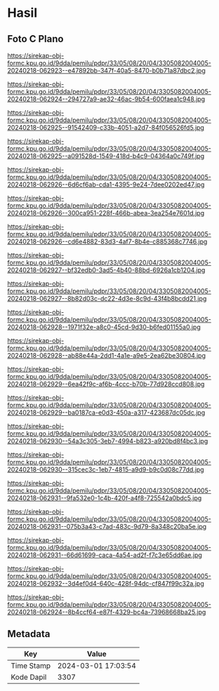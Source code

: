 # Hasil

## Foto C Plano

https://sirekap-obj-formc.kpu.go.id/9dda/pemilu/pdpr/33/05/08/20/04/3305082004005-20240218-062923--e47892bb-347f-40a5-8470-b0b71a87dbc2.jpg

https://sirekap-obj-formc.kpu.go.id/9dda/pemilu/pdpr/33/05/08/20/04/3305082004005-20240218-062924--294727a9-ae32-46ac-9b54-600faea1c948.jpg

https://sirekap-obj-formc.kpu.go.id/9dda/pemilu/pdpr/33/05/08/20/04/3305082004005-20240218-062925--91542409-c33b-4051-a2d7-84f056526fd5.jpg

https://sirekap-obj-formc.kpu.go.id/9dda/pemilu/pdpr/33/05/08/20/04/3305082004005-20240218-062925--a091528d-1549-418d-b4c9-04364a0c749f.jpg

https://sirekap-obj-formc.kpu.go.id/9dda/pemilu/pdpr/33/05/08/20/04/3305082004005-20240218-062926--6d6cf6ab-cda1-4395-9e24-7dee0202ed47.jpg

https://sirekap-obj-formc.kpu.go.id/9dda/pemilu/pdpr/33/05/08/20/04/3305082004005-20240218-062926--300ca951-228f-466b-abea-3ea254e7601d.jpg

https://sirekap-obj-formc.kpu.go.id/9dda/pemilu/pdpr/33/05/08/20/04/3305082004005-20240218-062926--cd6e4882-83d3-4af7-8b4e-c885368c7746.jpg

https://sirekap-obj-formc.kpu.go.id/9dda/pemilu/pdpr/33/05/08/20/04/3305082004005-20240218-062927--bf32edb0-3ad5-4b40-88bd-6926a1cb1204.jpg

https://sirekap-obj-formc.kpu.go.id/9dda/pemilu/pdpr/33/05/08/20/04/3305082004005-20240218-062927--8b82d03c-dc22-4d3e-8c9d-43f4b8bcdd21.jpg

https://sirekap-obj-formc.kpu.go.id/9dda/pemilu/pdpr/33/05/08/20/04/3305082004005-20240218-062928--1971f32e-a8c0-45cd-9d30-b6fed01155a0.jpg

https://sirekap-obj-formc.kpu.go.id/9dda/pemilu/pdpr/33/05/08/20/04/3305082004005-20240218-062928--ab88e44a-2dd1-4a1e-a9e5-2ea62be30804.jpg

https://sirekap-obj-formc.kpu.go.id/9dda/pemilu/pdpr/33/05/08/20/04/3305082004005-20240218-062929--6ea42f9c-af6b-4ccc-b70b-77d928ccd808.jpg

https://sirekap-obj-formc.kpu.go.id/9dda/pemilu/pdpr/33/05/08/20/04/3305082004005-20240218-062929--ba0187ca-e0d3-450a-a317-423687dc05dc.jpg

https://sirekap-obj-formc.kpu.go.id/9dda/pemilu/pdpr/33/05/08/20/04/3305082004005-20240218-062930--54a3c305-3eb7-4994-b823-a920bd8f4bc3.jpg

https://sirekap-obj-formc.kpu.go.id/9dda/pemilu/pdpr/33/05/08/20/04/3305082004005-20240218-062930--315cec3c-1eb7-4815-a9d9-b9c0d08c77dd.jpg

https://sirekap-obj-formc.kpu.go.id/9dda/pemilu/pdpr/33/05/08/20/04/3305082004005-20240218-062931--9fa532e0-1c4b-420f-a4f8-725542a0bdc5.jpg

https://sirekap-obj-formc.kpu.go.id/9dda/pemilu/pdpr/33/05/08/20/04/3305082004005-20240218-062931--075b3a43-c7ad-483c-9d79-8a348c20ba5e.jpg

https://sirekap-obj-formc.kpu.go.id/9dda/pemilu/pdpr/33/05/08/20/04/3305082004005-20240218-062931--66d61699-caca-4a54-ad2f-f7c3e65dd6ae.jpg

https://sirekap-obj-formc.kpu.go.id/9dda/pemilu/pdpr/33/05/08/20/04/3305082004005-20240218-062932--3d4ef0d4-640c-428f-94dc-cf847f99c32a.jpg

https://sirekap-obj-formc.kpu.go.id/9dda/pemilu/pdpr/33/05/08/20/04/3305082004005-20240218-062924--8b4ccf64-e87f-4329-bc4a-73968668ba25.jpg


## Metadata

| Key        | Value               |
| ---------- | ------------------- |
| Time Stamp | 2024-03-01 17:03:54 |
| Kode Dapil | 3307                |



